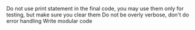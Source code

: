 Do not use print statement in the final code, you may use them only for testing, but make sure you clear them 
Do not be overly verbose, don't do error handling
Write modular code